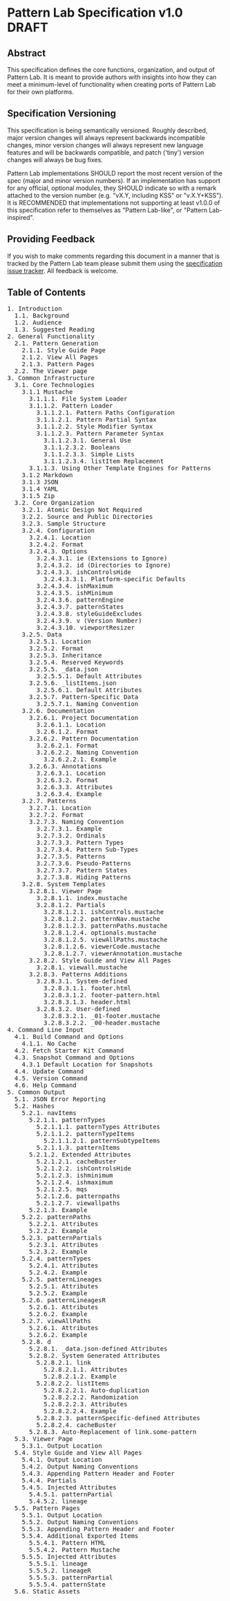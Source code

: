 # Pattern Lab Specification v1.0 DRAFT

## Abstract

This specification defines the core functions, organization, and output of Pattern Lab. It is meant to provide authors with insights into how they can meet a minimum-level of functionality when creating ports of Pattern Lab for their own platforms.

## Specification Versioning

This specification is being semantically versioned. Roughly described, major version changes will always represent backwards incompatible changes, minor version changes will always represent new language features and will be backwards compatible, and patch ('tiny') version changes will always be bug fixes.

Pattern Lab implementations SHOULD report the most recent version of the spec (major and minor version numbers). If an implementation has support for any official, optional modules, they SHOULD indicate so with a remark attached to the version number (e.g. "vX.Y, including KSS" or "v.X.Y+KSS"). It is RECOMMENDED that implementations not supporting at least v1.0.0 of this specification refer to themselves as "Pattern Lab-like", or "Pattern Lab-inspired".

## Providing Feedback

If you wish to make comments regarding this document in a manner that is tracked by the Pattern Lab team please submit them using the [specification issue tracker](https://github.com/pattern-lab/the-spec/issues). All feedback is welcome.

## Table of Contents

<pre>1. Introduction
  1.1. Background
  1.2. Audience
  1.3. Suggested Reading
2. General Functionality
  2.1. Pattern Generation
    2.1.1. Style Guide Page
    2.1.2. View All Pages
    2.1.3. Pattern Pages
  2.2. The Viewer page
3. Common Infrastructure
  3.1. Core Technologies
    3.1.1 Mustache
      3.1.1.1. File System Loader
      3.1.1.2. Pattern Loader
        3.1.1.2.1. Pattern Paths Configuration
        3.1.1.2.1. Pattern Partial Syntax
        3.1.1.2.2. Style Modifier Syntax
        3.1.1.2.3. Pattern Parameter Syntax
          3.1.1.2.3.1. General Use
          3.1.1.2.3.2. Booleans
          3.1.1.2.3.3. Simple Lists
          3.1.1.2.3.4. listItem Replacement
      3.1.1.3. Using Other Template Engines for Patterns
    3.1.2 Markdown
    3.1.3 JSON
    3.1.4 YAML
    3.1.5 Zip
  3.2. Core Organization
    3.2.1. Atomic Design Not Required
    3.2.2. Source and Public Directories
    3.2.3. Sample Structure
    3.2.4. Configuration
      3.2.4.1. Location
      3.2.4.2. Format
      3.2.4.3. Options
        3.2.4.3.1. ie (Extensions to Ignore)
        3.2.4.3.2. id (Directories to Ignore)
        3.2.4.3.3. ishControlsHide
          3.2.4.3.3.1. Platform-specific Defaults
        3.2.4.3.4. ishMaximum
        3.2.4.3.5. ishMinimum
        3.2.4.3.6. patternEngine
        3.2.4.3.7. patternStates
        3.2.4.3.8. styleGuideExcludes
        3.2.4.3.9. v (Version Number)
        3.2.4.3.10. viewportResizer
    3.2.5. Data
      3.2.5.1. Location
      3.2.5.2. Format
      3.2.5.3. Inheritance
      3.2.5.4. Reserved Keywords
      3.2.5.5. _data.json
        3.2.5.5.1. Default Attributes
      3.2.5.6. _listItems.json
        3.2.5.6.1. Default Attributes
      3.2.5.7. Pattern-Specific Data
        3.2.5.7.1. Naming Convention
    3.2.6. Documentation
      3.2.6.1. Project Documentation
        3.2.6.1.1. Location
        3.2.6.1.2. Format
      3.2.6.2. Pattern Documentation
        3.2.6.2.1. Format
        3.2.6.2.2. Naming Convention
          3.2.6.2.2.1. Example
      3.2.6.3. Annotations
        3.2.6.3.1. Location
        3.2.6.3.2. Format
        3.2.6.3.3. Attributes
        3.2.6.3.4. Example
    3.2.7. Patterns
      3.2.7.1. Location
      3.2.7.2. Format
      3.2.7.3. Naming Convention
        3.2.7.3.1. Example
        3.2.7.3.2. Ordinals
        3.2.7.3.3. Pattern Types
        3.2.7.3.4. Pattern Sub-Types
        3.2.7.3.5. Patterns
        3.2.7.3.6. Pseudo-Patterns
        3.2.7.3.7. Pattern States
        3.2.7.3.8. Hiding Patterns
    3.2.8. System Templates
      3.2.8.1. Viewer Page
        3.2.8.1.1. index.mustache
        3.2.8.1.2. Partials
          3.2.8.1.2.1. ishControls.mustache
          3.2.8.1.2.2. patternNav.mustache
          3.2.8.1.2.3. patternPaths.mustache
          3.2.8.1.2.4. optionals.mustache
          3.2.8.1.2.5. viewAllPaths.mustache
          3.2.8.1.2.6. viewerCode.mustache
          3.2.8.1.2.7. viewerAnnotation.mustache
      3.2.8.2. Style Guide and View All Pages
        3.2.8.1. viewall.mustache
      3.2.8.3. Patterns Additions
        3.2.8.3.1. System-defined
          3.2.8.3.1.1. footer.html
          3.2.8.3.1.2. footer-pattern.html
          3.2.8.3.1.3. header.html
        3.2.8.3.2. User-defined
          3.2.8.3.2.1. _01-footer.mustache
          3.2.8.3.2.2. _00-header.mustache
4. Command Line Input
  4.1. Build Command and Options
    4.1.1. No Cache
  4.2. Fetch Starter Kit Command
  4.3. Snapshot Command and Options
    4.3.1 Default Location for Snapshots
  4.4. Update Command
  4.5. Version Command
  4.6. Help Command
5. Common Output
  5.1. JSON Error Reporting
  5.2. Hashes
    5.2.1. navItems
      5.2.1.1. patternTypes
        5.2.1.1.1. patternTypes Attributes
        5.2.1.1.2. patternTypeItems
          5.2.1.1.2.1. patternSubtypeItems
        5.2.1.1.3. patternItems
      5.2.1.2. Extended Attributes
        5.2.1.2.1. cacheBuster
        5.2.1.2.2. ishControlsHide
        5.2.1.2.3. ishminimum
        5.2.1.2.4. ishmaximum
        5.2.1.2.5. mqs
        5.2.1.2.6. patternpaths 
        5.2.1.2.7. viewallpaths
      5.2.1.3. Example
    5.2.2. patternPaths
      5.2.2.1. Attributes
      5.2.2.2. Example
    5.2.3. patternPartials
      5.2.3.1. Attributes
      5.2.3.2. Example
    5.2.4. patternTypes
      5.2.4.1. Attributes
      5.2.4.2. Example
    5.2.5. patternLineages
      5.2.5.1. Attributes
      5.2.5.2. Example
    5.2.6. patternLineagesR
      5.2.6.1. Attributes
      5.2.6.2. Example
    5.2.7. viewAllPaths
      5.2.6.1. Attributes
      5.2.6.2. Example
    5.2.8. d
      5.2.8.1. _data.json-defined Attributes
      5.2.8.2. System Generated Attributes
        5.2.8.2.1. link
          5.2.8.2.1.1. Attributes
          5.2.8.2.1.2. Example
        5.2.8.2.2. listItems
          5.2.8.2.2.1. Auto-duplication
          5.2.8.2.2.2. Randomization
          5.2.8.2.2.3. Attributes
          5.2.8.2.2.4. Example
        5.2.8.2.3. patternSpecific-defined Attributes
        5.2.8.2.4. cacheBuster
      5.2.8.3. Auto-Replacement of link.some-pattern
  5.3. Viewer Page
    5.3.1. Output Location
  5.4. Style Guide and View All Pages
    5.4.1. Output Location
    5.4.2. Output Naming Conventions
    5.4.3. Appending Pattern Header and Footer
    5.4.4. Partials
    5.4.5. Injected Attributes
      5.4.5.1. patternPartial
      5.4.5.2. lineage
  5.5. Pattern Pages
    5.5.1. Output Location
    5.5.2. Output Naming Conventions
    5.5.3. Appending Pattern Header and Footer
    5.5.4. Additional Exported Items
      5.5.4.1. Pattern HTML
      5.5.4.2. Pattern Mustache
    5.5.5. Injected Attributes
      5.5.5.1. lineage
      5.5.5.2. lineageR
      5.5.5.3. patternPartial
      5.5.5.4. patternState
  5.6. Static Assets</pre>